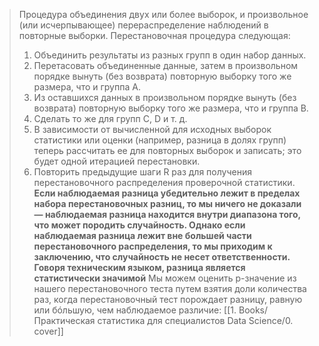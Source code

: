 > Процедура объединения двух или более выборок, и произвольное (или исчерпывающее) перераспределение наблюдений в повторные выборки.
>Перестановочная процедура следующая: 
> 1. Объединить результаты из разных групп в один набор данных. 
> 2. Перетасовать объединенные данные, затем в произвольном порядке вынуть (без возврата) повторную выборку того же размера, что и группа A. 
> 3. Из оставшихся данных в произвольном порядке вынуть (без возврата) повторную выборку того же размера, что и группа B. 
> 4. Сделать то же для групп C, D и т. д. 
> 5. В зависимости от вычисленной для исходных выборок статистики или оценки (например, разница в долях групп) теперь рассчитать ее для повторных выборок и записать; это будет одной итерацией перестановки. 
> 6. Повторить предыдущие шаги R раз для получения перестановочного распределения проверочной статистики.
> **Если наблюдаемая разница убедительно лежит в пределах набора перестановочных разниц, то мы ничего не доказали — наблюдаемая разница находится внутри диапазона того, что может породить случайность. Однако если наблюдаемая разница лежит вне большей части перестановочного распределения, то мы приходим к заключению, что случайность не несет ответственности. Говоря техническим языком, разница является статистически значимой**
> Мы можем оценить p-значение из нашего перестановочного теста путем взятия доли количества раз, когда перестановочный тест порождает разницу, равную или бóльшую, чем наблюдаемое различие:
> [[1. Books/Практическая статистика для специалистов Data Science/0. cover]]


